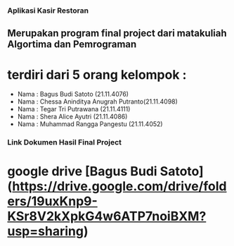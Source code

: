 ### Aplikasi Kasir Restoran

## Merupakan program final project dari matakuliah Algortima dan Pemrograman 

# terdiri dari 5 orang kelompok : 
- Nama : Bagus Budi Satoto (21.11.4076)
- Nama : Chessa Aninditya Anugrah Putranto(21.11.4098)
- Nama : Tegar Tri Putrawana (21.11.4111)
- Nama : Shera Alice Ayutri (21.11.4086)
- Nama : Muhammad Rangga Pangestu (21.11.4052)

### Link Dokumen Hasil Final Project

# google drive [Bagus Budi Satoto] (https://drive.google.com/drive/folders/19uxKnp9-KSr8V2kXpkG4w6ATP7noiBXM?usp=sharing)


